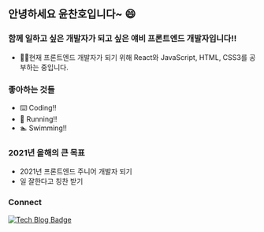 ## 안녕하세요 윤찬호입니다~ 😄

### 함께 일하고 싶은 개발자가 되고 싶은 얘비 프론트엔드 개발자입니다!!
- 🧑‍💻현재 프론트엔드 개발자가 되기 위해 React와 JavaScript, HTML, CSS3를 공부하는 중입니다.
### 좋아하는 것들
- ⌨️ Coding!!
- 🏃 Running!!
- 🏊 Swimming!!

### 2021년 올해의 큰 목표
- 2021년 프론트엔드 주니어 개발자 되기
- 일 잘한다고 칭찬 받기

### Connect

[![Tech Blog Badge](http://img.shields.io/badge/-Tech%20blog-black?style=flat-square&logo=github&link=https://zzsza.github.io/)](https://zzsza.github.io/)
	
